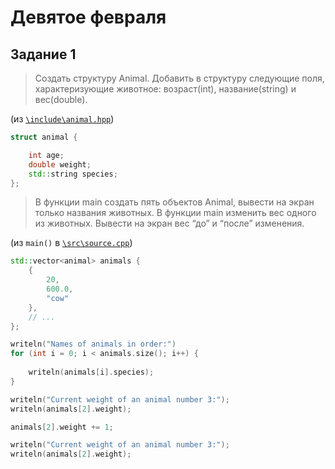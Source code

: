 # Девятое февраля

## Задание 1

> Создать структуру Animal. Добавить в структуру следующие поля, характеризующие животное: возраст(int), название(string) и вес(double).

(из [`\include\animal.hpp`](./include/animal.hpp))
```cpp
struct animal {

    int age;
    double weight;
    std::string species;
};
```

> В функции main создать пять объектов Animal, вывести на экран только названия животных.
> В функции main изменить вес одного из животных. Вывести на экран вес “до” и “после” изменения.

(из `main()` в [`\src\source.cpp`](./src/source.cpp))
```cpp
std::vector<animal> animals {
	{
		20,
		600.0,
		"cow"
	},
	// ...
};

writeln("Names of animals in order:")
for (int i = 0; i < animals.size(); i++) {
	
	writeln(animals[i].species);
}

writeln("Current weight of an animal number 3:");
writeln(animals[2].weight);

animals[2].weight += 1;

writeln("Current weight of an animal number 3:");
writeln(animals[2].weight);
```